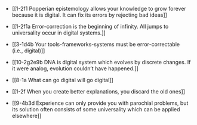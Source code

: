 - [[1-2f1 Popperian epistemology allows your knowledge to grow forever because it is digital. It can fix its errors by rejecting bad ideas]]
- [[1-2f1a Error-correction is the beginning of infinity. All jumps to universality occur in digital systems.]]
- [[3-1d4b Your tools-frameworks-systems must be error-correctable (i.e., digital)]]
- [[10-2g2e9b DNA is digital system which evolves by discrete changes. If it were analog, evolution couldn’t have happened.]]
- [[8-1a What can go digital will go digital]]
- [[1-2f When you create better explanations, you discard the old ones]]

- [[9-4b3d Experience can only provide you with parochial problems, but its solution often consists of some universality which can be applied elsewhere]]

